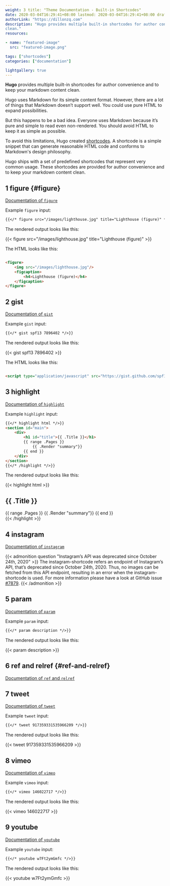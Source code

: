 ```yaml
---
weight: 3 title: "Theme Documentation - Built-in Shortcodes"
date: 2020-03-04T16:29:41+08:00 lastmod: 2020-03-04T16:29:41+08:00 draft: false author: "Dillon"
authorLink: "https://dillonzq.com"
description: "Hugo provides multiple built-in shortcodes for author convenience and to keep your markdown content
clean."
resources:

- name: "featured-image"
  src: "featured-image.png"

tags: ["shortcodes"]
categories: ["documentation"]

lightgallery: true
---
```


**Hugo** provides multiple built-in shortcodes for author convenience and to keep your markdown content clean.

<!--more-->

Hugo uses Markdown for its simple content format. However, there are a lot of things that Markdown doesn’t support well.
You could use pure HTML to expand possibilities.

But this happens to be a bad idea. Everyone uses Markdown because it’s pure and simple to read even non-rendered. You
should avoid HTML to keep it as simple as possible.

To avoid this limitations, Hugo created [shortcodes](https://gohugo.io/extras/shortcodes/). A shortcode is a simple
snippet that can generate reasonable HTML code and conforms to Markdown's design philosophy.

Hugo ships with a set of predefined shortcodes that represent very common usage. These shortcodes are provided for
author convenience and to keep your markdown content clean.

## 1 figure {#figure}

[Documentation of `figure`](https://gohugo.io/content-management/shortcodes#figure)

Example `figure` input:

```markdown
{{</* figure src="/images/lighthouse.jpg" title="Lighthouse (figure)" */>}}
```

The rendered output looks like this:

{{< figure src="/images/lighthouse.jpg" title="Lighthouse (figure)" >}}

The HTML looks like this:

```html

<figure>
    <img src="/images/lighthouse.jpg"/>
    <figcaption>
        <h4>Lighthouse (figure)</h4>
    </figcaption>
</figure>
```

## 2 gist

[Documentation of `gist`](https://gohugo.io/content-management/shortcodes#gist)

Example `gist` input:

```markdown
{{</* gist spf13 7896402 */>}}
```

The rendered output looks like this:

{{< gist spf13 7896402 >}}

The HTML looks like this:

```html

<script type="application/javascript" src="https://gist.github.com/spf13/7896402.js"></script>
```

## 3 highlight

[Documentation of `highlight`](https://gohugo.io/content-management/shortcodes#instagram)

Example `highlight` input:

```markdown
{{</* highlight html */>}}
<section id="main">
    <div>
        <h1 id="title">{{ .Title }}</h1>
        {{ range .Pages }}
            {{ .Render "summary"}}
        {{ end }}
    </div>
</section>
{{</* /highlight */>}}
```

The rendered output looks like this:

{{< highlight html >}}
<section id="main">
    <div>
        <h1 id="title">{{ .Title }}</h1>
        {{ range .Pages }}
            {{ .Render "summary"}}
        {{ end }}
    </div>
</section>
{{< /highlight >}}

## 4 instagram

[Documentation of `instagram`](https://gohugo.io/content-management/shortcodes#instagram)

{{< admonition question "Instagram’s API was deprecated since October 24th, 2020" >}} The instagram-shortcode refers an
endpoint of Instagram’s API, that’s deprecated since October 24th, 2020. Thus, no images can be fetched from this API
endpoint, resulting in an error when the instagram-shortcode is used. For more information please have a look at GitHub
issue [#7879](https://github.com/gohugoio/hugo/issues/7879). {{< /admonition >}}

## 5 param

[Documentation of `param`](https://gohugo.io/content-management/shortcodes#param)

Example `param` input:

```markdown
{{</* param description */>}}
```

The rendered output looks like this:

{{< param description >}}

## 6 ref and relref {#ref-and-relref}

[Documentation of `ref` and `relref`](https://gohugo.io/content-management/shortcodes#ref-and-relref)

## 7 tweet

[Documentation of `tweet`](https://gohugo.io/content-management/shortcodes#tweet)

Example `tweet` input:

```markdown
{{</* tweet 917359331535966209 */>}}
```

The rendered output looks like this:

{{< tweet 917359331535966209 >}}

## 8 vimeo

[Documentation of `vimeo`](https://gohugo.io/content-management/shortcodes#vimeo)

Example `vimeo` input:

```markdown
{{</* vimeo 146022717 */>}}
```

The rendered output looks like this:

{{< vimeo 146022717 >}}

## 9 youtube

[Documentation of `youtube`](https://gohugo.io/content-management/shortcodes#youtube)

Example `youtube` input:

```markdown
{{</* youtube w7Ft2ymGmfc */>}}
```

The rendered output looks like this:

{{< youtube w7Ft2ymGmfc >}}
